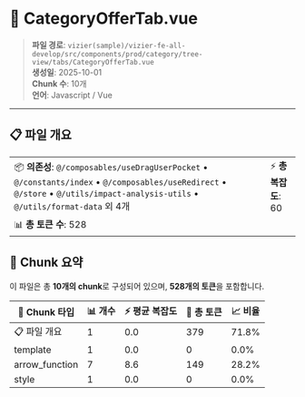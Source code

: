 # 📄 CategoryOfferTab.vue

> **파일 경로**: `vizier(sample)/vizier-fe-all-develop/src/components/prod/category/tree-view/tabs/CategoryOfferTab.vue`  
> **생성일**: 2025-10-01  
> **Chunk 수**: 10개  
> **언어**: Javascript / Vue
---





## 📋 파일 개요

| | |
|--|--|
| 📦 **의존성**: `@/composables/useDragUserPocket` • `@/constants/index` • `@/composables/useRedirect` • `@/store` • `@/utils/impact-analysis-utils` • `@/utils/format-data` 외 4개 | ⚡ **총 복잡도**: 60 |
| 📊 **총 토큰 수**: 528 |  |






## 🧩 Chunk 요약

이 파일은 총 **10개의 chunk**로 구성되어 있으며, **528개의 토큰**을 포함합니다.

| 🧩 Chunk 타입 | 📊 개수 | ⚡ 평균 복잡도 | 📝 총 토큰 | 📈 비율 |
|---------------|--------|-------------|----------|--------|
| 📋 파일 개요 | 1 | 0.0 | 379 | 71.8% |
| template | 1 | 0.0 | 0 | 0.0% |
| arrow_function | 7 | 8.6 | 149 | 28.2% |
| style | 1 | 0.0 | 0 | 0.0% |

